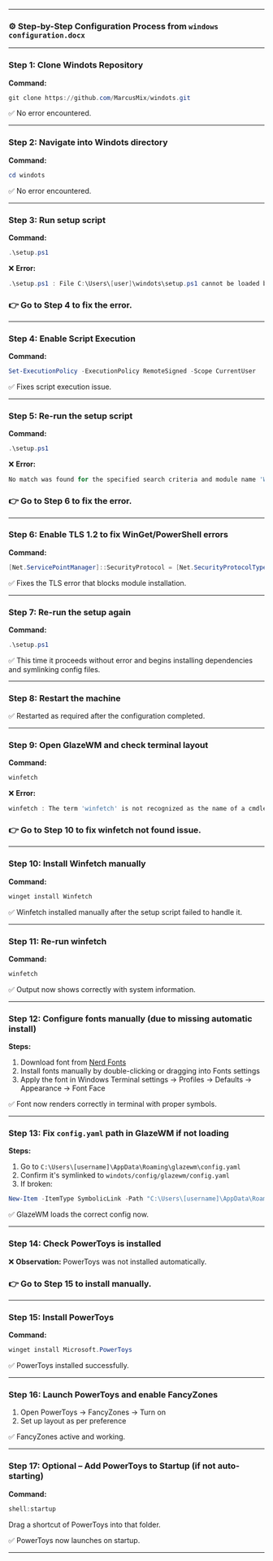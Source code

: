 

---

### ⚙️ **Step-by-Step Configuration Process from `windows configuration.docx`**

---

### Step 1: Clone Windots Repository

**Command:**

```powershell
git clone https://github.com/MarcusMix/windots.git
```

✅ No error encountered.

---

### Step 2: Navigate into Windots directory

**Command:**

```powershell
cd windots
```

✅ No error encountered.

---

### Step 3: Run setup script

**Command:**

```powershell
.\setup.ps1
```

❌ **Error:**

```powershell
.\setup.ps1 : File C:\Users\[user]\windots\setup.ps1 cannot be loaded because running scripts is disabled on this system.
```

### 👉 Go to Step 4 to fix the error.

---

### Step 4: Enable Script Execution

**Command:**

```powershell
Set-ExecutionPolicy -ExecutionPolicy RemoteSigned -Scope CurrentUser
```

✅ Fixes script execution issue.

---

### Step 5: Re-run the setup script

**Command:**

```powershell
.\setup.ps1
```

❌ **Error:**

```powershell
No match was found for the specified search criteria and module name 'WinGet'. Try Get-PSRepository to see all available registered module repositories.
```

### 👉 Go to Step 6 to fix the error.

---

### Step 6: Enable TLS 1.2 to fix WinGet/PowerShell errors

**Command:**

```powershell
[Net.ServicePointManager]::SecurityProtocol = [Net.SecurityProtocolType]::Tls12
```

✅ Fixes the TLS error that blocks module installation.

---

### Step 7: Re-run the setup again

**Command:**

```powershell
.\setup.ps1
```

✅ This time it proceeds without error and begins installing dependencies and symlinking config files.

---

### Step 8: Restart the machine

✅ Restarted as required after the configuration completed.

---

### Step 9: Open GlazeWM and check terminal layout

**Command:**

```powershell
winfetch
```

❌ **Error:**

```powershell
winfetch : The term 'winfetch' is not recognized as the name of a cmdlet...
```

### 👉 Go to Step 10 to fix winfetch not found issue.

---

### Step 10: Install Winfetch manually

**Command:**

```powershell
winget install Winfetch
```

✅ Winfetch installed manually after the setup script failed to handle it.

---

### Step 11: Re-run winfetch

**Command:**

```powershell
winfetch
```

✅ Output now shows correctly with system information.

---

### Step 12: Configure fonts manually (due to missing automatic install)

**Steps:**

1. Download font from [Nerd Fonts](https://www.nerdfonts.com/)
2. Install fonts manually by double-clicking or dragging into Fonts settings
3. Apply the font in Windows Terminal settings → Profiles → Defaults → Appearance → Font Face

✅ Font now renders correctly in terminal with proper symbols.

---

### Step 13: Fix `config.yaml` path in GlazeWM if not loading

**Steps:**

1. Go to `C:\Users\[username]\AppData\Roaming\glazewm\config.yaml`
2. Confirm it's symlinked to `windots/config/glazewm/config.yaml`
3. If broken:

```powershell
New-Item -ItemType SymbolicLink -Path "C:\Users\[username]\AppData\Roaming\glazewm\config.yaml" -Target "C:\Users\[username]\windots\config\glazewm\config.yaml"
```

✅ GlazeWM loads the correct config now.

---

### Step 14: Check PowerToys is installed

❌ **Observation:** PowerToys was not installed automatically.

### 👉 Go to Step 15 to install manually.

---

### Step 15: Install PowerToys

**Command:**

```powershell
winget install Microsoft.PowerToys
```

✅ PowerToys installed successfully.

---

### Step 16: Launch PowerToys and enable FancyZones

1. Open PowerToys → FancyZones → Turn on
2. Set up layout as per preference

✅ FancyZones active and working.

---

### Step 17: Optional – Add PowerToys to Startup (if not auto-starting)

**Command:**

```powershell
shell:startup
```

Drag a shortcut of PowerToys into that folder.

✅ PowerToys now launches on startup.

---
